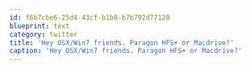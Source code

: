 ```yaml
---
id: f6b7cbe6-25d4-43cf-b1b0-b7b792d77120
blueprint: text
category: twitter
title: 'Hey OSX/Win7 friends. Paragon HFS+ or Macdrive?'
caption: 'Hey OSX/Win7 friends. Paragon HFS+ or Macdrive?'
---
```

